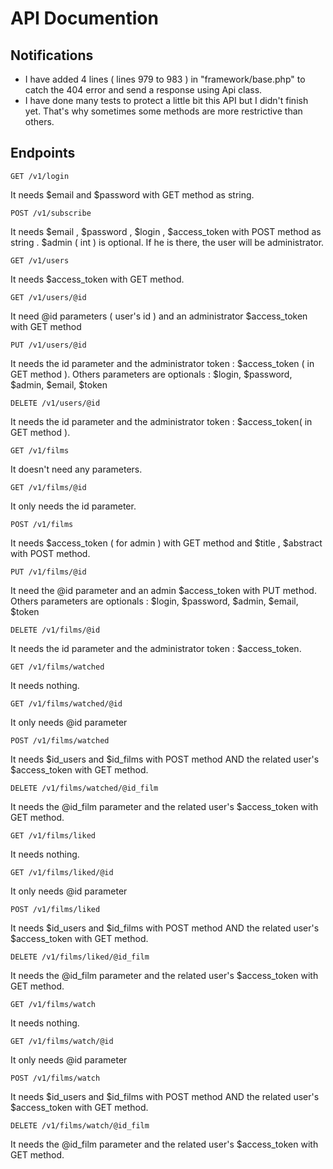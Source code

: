 # API Documention

## Notifications
- I have added 4 lines ( lines 979 to 983 ) in "framework/base.php" to catch the 404 error and send a response using Api class.
- I have done many tests to protect a little bit this API but I didn't finish yet. That's why sometimes some methods are more restrictive than others.

## Endpoints

```
GET /v1/login	
```
It needs $email and $password with GET method as string.

```
POST /v1/subscribe 
```
It needs $email , $password , $login , $access_token with POST method as string . $admin ( int ) is optional. If he is there, the user will be administrator.
```
GET /v1/users 
```
It needs $access_token with GET method.
```
GET /v1/users/@id
```
It need @id parameters ( user's id ) and an administrator $access_token with GET method
```
PUT /v1/users/@id 
```
It needs the id parameter and the administrator token : $access_token ( in GET method ). Others parameters are optionals : $login, $password, $admin, $email, $token
```
DELETE /v1/users/@id 
```
It needs the id parameter and the administrator token : $access_token( in GET method ).
```
GET /v1/films 
```
It doesn't need any parameters.
```
GET /v1/films/@id 
```
It only needs the id parameter.
```
POST /v1/films 
```
It needs $access_token ( for admin ) with GET method and $title , $abstract with POST method.
```
PUT /v1/films/@id 
```
It need the @id parameter and an admin $access_token with PUT method. Others parameters are optionals : $login, $password, $admin, $email, $token
```
DELETE /v1/films/@id 
```
It needs the id parameter and the administrator token : $access_token.
```
GET /v1/films/watched
```
It needs nothing.
```
GET /v1/films/watched/@id
```
It only needs @id parameter
```
POST /v1/films/watched 
```
It needs $id_users and $id_films with POST method AND the related user's $access_token with GET method.
```
DELETE /v1/films/watched/@id_film 
```
It needs the @id_film parameter and the related user's $access_token with GET method.
```
GET /v1/films/liked
```
It needs nothing.
```
GET /v1/films/liked/@id
```
It only needs @id parameter
```
POST /v1/films/liked 
```
It needs $id_users and $id_films with POST method AND the related user's $access_token with GET method.
```
DELETE /v1/films/liked/@id_film 
```
It needs the @id_film parameter and the related user's $access_token with GET method.
```
GET /v1/films/watch
```
It needs nothing.
```
GET /v1/films/watch/@id
```
It only needs @id parameter
```
POST /v1/films/watch 
```
It needs $id_users and $id_films with POST method AND the related user's $access_token with GET method.
```
DELETE /v1/films/watch/@id_film 
```
It needs the @id_film parameter and the related user's $access_token with GET method.
